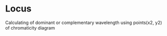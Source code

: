 # Locus
Calculating of dominant or complementary wavelength using points(x2, y2) of chromaticity diagram 
